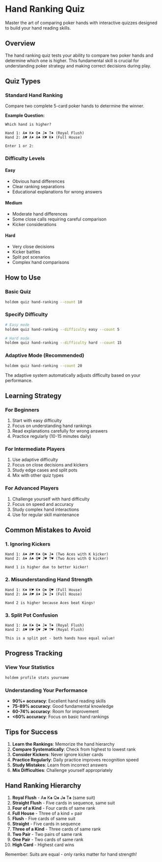 # Hand Ranking Quiz

Master the art of comparing poker hands with interactive quizzes designed to build your hand reading skills.

## Overview

The hand ranking quiz tests your ability to compare two poker hands and determine which one is higher. This fundamental skill is crucial for understanding poker strategy and making correct decisions during play.

## Quiz Types

### Standard Hand Ranking
Compare two complete 5-card poker hands to determine the winner.

**Example Question:**
```
Which hand is higher?

Hand 1: A♠ K♠ Q♠ J♠ T♠ (Royal Flush)
Hand 2: A♥ A♦ A♣ K♥ K♦ (Full House)

Enter 1 or 2:
```

### Difficulty Levels

#### Easy
- Obvious hand differences
- Clear ranking separations
- Educational explanations for wrong answers

#### Medium
- Moderate hand differences
- Some close calls requiring careful comparison
- Kicker considerations

#### Hard
- Very close decisions
- Kicker battles
- Split pot scenarios
- Complex hand comparisons

## How to Use

### Basic Quiz
```bash
holdem quiz hand-ranking --count 10
```

### Specify Difficulty
```bash
# Easy mode
holdem quiz hand-ranking --difficulty easy --count 5

# Hard mode
holdem quiz hand-ranking --difficulty hard --count 15
```

### Adaptive Mode (Recommended)
```bash
holdem quiz hand-ranking --count 20
```
The adaptive system automatically adjusts difficulty based on your performance.

## Learning Strategy

### For Beginners
1. Start with easy difficulty
2. Focus on understanding hand rankings
3. Read explanations carefully for wrong answers
4. Practice regularly (10-15 minutes daily)

### For Intermediate Players
1. Use adaptive difficulty
2. Focus on close decisions and kickers
3. Study edge cases and split pots
4. Mix with other quiz types

### For Advanced Players
1. Challenge yourself with hard difficulty
2. Focus on speed and accuracy
3. Study complex hand interactions
4. Use for regular skill maintenance

## Common Mistakes to Avoid

### 1. Ignoring Kickers
```
Hand 1: A♠ A♥ K♠ Q♠ J♠ (Two Aces with K kicker)
Hand 2: A♦ A♣ Q♥ J♥ T♥ (Two Aces with Q kicker)

Hand 1 is higher due to better kicker!
```

### 2. Misunderstanding Hand Strength
```
Hand 1: K♠ K♥ K♦ Q♠ Q♥ (Full House)
Hand 2: A♠ A♥ A♦ 2♠ 2♦ (Full House)

Hand 2 is higher because Aces beat Kings!
```

### 3. Split Pot Confusion
```
Hand 1: A♠ K♠ Q♠ J♠ T♠ (Royal Flush)
Hand 2: A♥ K♥ Q♥ J♥ T♥ (Royal Flush)

This is a split pot - both hands have equal value!
```

## Progress Tracking

### View Your Statistics
```bash
holdem profile stats yourname
```

### Understanding Your Performance
- **90%+ accuracy**: Excellent hand reading skills
- **75-89% accuracy**: Good fundamental knowledge
- **60-74% accuracy**: Room for improvement
- **<60% accuracy**: Focus on basic hand rankings

## Tips for Success

1. **Learn the Rankings**: Memorize the hand hierarchy
2. **Compare Systematically**: Check from highest to lowest rank
3. **Consider Kickers**: Never ignore kicker cards
4. **Practice Regularly**: Daily practice improves recognition speed
5. **Study Mistakes**: Learn from incorrect answers
6. **Mix Difficulties**: Challenge yourself appropriately

## Hand Ranking Hierarchy

1. **Royal Flush** - A♠ K♠ Q♠ J♠ T♠ (same suit)
2. **Straight Flush** - Five cards in sequence, same suit
3. **Four of a Kind** - Four cards of same rank
4. **Full House** - Three of a kind + pair
5. **Flush** - Five cards of same suit
6. **Straight** - Five cards in sequence
7. **Three of a Kind** - Three cards of same rank
8. **Two Pair** - Two pairs of same rank
9. **One Pair** - Two cards of same rank
10. **High Card** - Highest card wins

Remember: Suits are equal - only ranks matter for hand strength!

